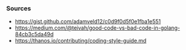 
### Sources
- https://gist.github.com/adamveld12/c0d9f0d5f0e1fba1e551
- https://medium.com/@teivah/good-code-vs-bad-code-in-golang-84cb3c5da49d
- https://thanos.io/contributing/coding-style-guide.md
